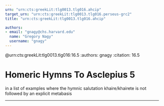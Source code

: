 ```yaml
---
urn: "urn:cts:greekLit:tlg0013.tlg016.ahcip"
target_urn: "urn:cts:greekLit:tlg0013.tlg016.perseus-grc2"
title: "urn:cts:greekLit:tlg0013.tlg016.ahcip"

authors:
- email: "gnagy@chs.harvard.edu"
  name: "Gregory Nagy"
  username: "gnagy"
---
```


@urn:cts:greekLit:tlg0013.tlg016:16.5
:authors: gnagy
:citation: 16.5


# Homeric Hymns To Asclepius 5

<p>in a list of examples where the hymnic salutation khaire/khairete is not followed by an explicit metabasis</p>

---

